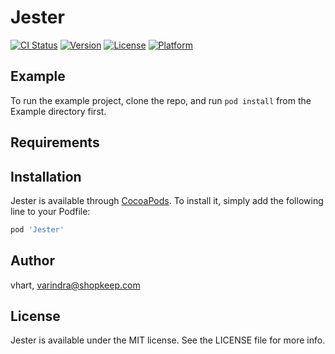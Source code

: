 # Jester

[![CI Status](http://img.shields.io/travis/vhart/Jester.svg?style=flat)](https://travis-ci.org/vhart/Jester)
[![Version](https://img.shields.io/cocoapods/v/Jester.svg?style=flat)](http://cocoapods.org/pods/Jester)
[![License](https://img.shields.io/cocoapods/l/Jester.svg?style=flat)](http://cocoapods.org/pods/Jester)
[![Platform](https://img.shields.io/cocoapods/p/Jester.svg?style=flat)](http://cocoapods.org/pods/Jester)

## Example

To run the example project, clone the repo, and run `pod install` from the Example directory first.

## Requirements

## Installation

Jester is available through [CocoaPods](http://cocoapods.org). To install
it, simply add the following line to your Podfile:

```ruby
pod 'Jester'
```

## Author

vhart, varindra@shopkeep.com

## License

Jester is available under the MIT license. See the LICENSE file for more info.
